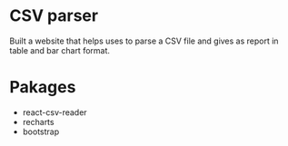 # CSV parser

Built a website that helps uses to parse a CSV file
and gives as report in table and bar chart format.

# Pakages

* react-csv-reader
* recharts
* bootstrap

